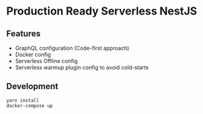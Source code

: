 # Production Ready Serverless NestJS

## Features
- GraphQL configuration (Code-first approach)
- Docker config
- Serverless Offline config
- Serverless warmup plugin config to avoid cold-starts

## Development

```
yarn install
docker-compose up
```